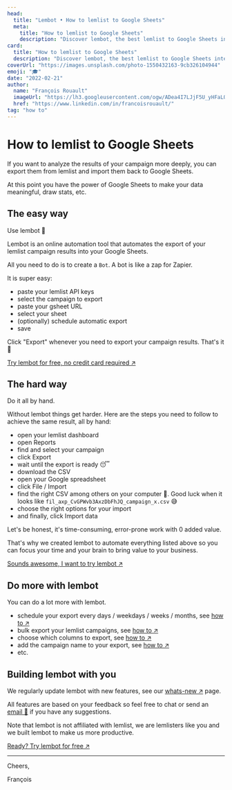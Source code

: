 ```yaml
---
head:
  title: "Lembot • How to lemlist to Google Sheets"
  meta:
    title: "How to lemlist to Google Sheets"
    description: "Discover lembot, the best lemlist to Google Sheets integration. Made for lemlisters by lemlisters"
card:
  title: "How to lemlist to Google Sheets"
  description: "Discover lembot, the best lemlist to Google Sheets integration. Made for lemlisters by lemlisters."
coverUrl: "https://images.unsplash.com/photo-1550432163-9cb326104944"
emoji: "🎓"
date: "2022-02-21"
author:
  name: "François Rouault"
  imageUrl: "https://lh3.googleusercontent.com/ogw/ADea4I7LJjF5U_yHFaLQIoNCysLkiEHPLHnWKxj0i1SadVY=s32-c-mo"
  href: "https://www.linkedin.com/in/francoisrouault/"
tag: "how to"
---
```


# How to lemlist to Google Sheets

If you want to analyze the results of your campaign more deeply, you can export them from lemlist and import them back to Google Sheets.

At this point you have the power of Google Sheets to make your data meaningful, draw stats, etc.

## The easy way

Use lembot 💪

Lembot is an online automation tool that automates the export of your lemlist campaign results into your Google Sheets.

All you need to do is to create a `Bot`. A bot is like a zap for Zapier.

It is super easy:

- paste your lemlist API keys
- select the campaign to export
- paste your gsheet URL
- select your sheet
- (optionally) schedule automatic export
- save

Click "Export" whenever you need to export your campaign results. That's it 🎉

[Try lembot for free, no credit card required ↗️](https://lembot.com/signup)

## The hard way

Do it all by hand.

Without lembot things get harder. Here are the steps you need to follow to achieve the same result, all by hand:

- open your lemlist dashboard
- open Reports
- find and select your campaign
- click Export
- wait until the export is ready 😴
- download the CSV
- open your Google spreadsheet
- click File / Import
- find the right CSV among others on your computer 🤯. Good luck when it looks like `fil_axp_CvGPWvb3AxzDbFhJQ_campaign_x.csv` 😅
- choose the right options for your import
- and finally, click Import data

Let's be honest, it's time-consuming, error-prone work with 0 added value.

That's why we created lembot to automate everything listed above so you can focus your time and your brain to bring value to your business.

[Sounds awesome, I want to try lembot ↗️](https://lembot.com/signup)

## Do more with lembot

You can do a lot more with lembot.

- schedule your export every days / weekdays / weeks / months, see [how to ↗️](https://lembot.com/blog/schedule-exports)
- bulk export your lemlist campaigns, see [how to ↗️](https://lembot.com/blog/bulk-export-your-lemlist-campaigns)
- choose which columns to export, see [how to ↗️](https://lembot.com/blog/keep-your-lemlist-export-minimalist-and-consistent)
- add the campaign name to your export, see [how to ↗️](https://lembot.com/blog/add-the-campaign-name-in-your-export)
- etc.

## Building lembot with you

We regularly update lembot with new features, see our [whats-new ↗️](https://lembot.com/whats-new) page.

All features are based on your feedback so feel free to chat or send an [email 📧](francois@lembot.com) if you have any suggestions.

Note that lembot is not affiliated with lemlist, we are lemlisters like you and we built lembot to make us more productive.

[Ready? Try lembot for free ↗️](https://lembot.com/signup)

---

Cheers,

François
